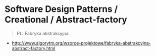 # Software Design Patterns / Creational / Abstract-factory

> PL: Fabryka abstrakcyjna

* <http://www.algorytm.org/wzorce-projektowe/fabryka-abstrakcyjna-abstract-factory.html>
